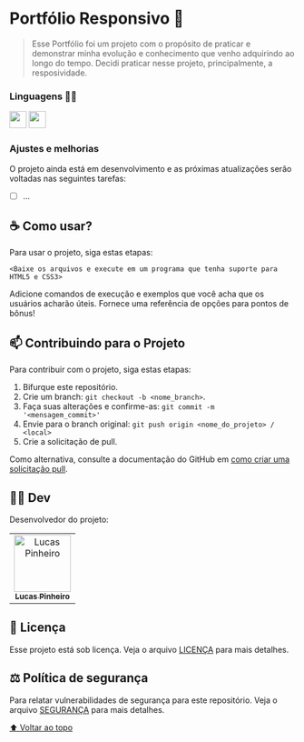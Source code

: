 # Portfólio Responsivo 📄

> Esse Portfólio foi um projeto com o propósito de praticar e demonstrar minha evolução e conhecimento que venho adquirindo ao longo do tempo. Decidi praticar nesse projeto, principalmente, a resposividade.
### Linguagens 👨‍🏫

<code><img height="30" src="https://cdn-icons-png.flaticon.com/512/732/732212.png"></code>
<code><img height="30" src="https://cdn-icons-png.flaticon.com/512/732/732190.png"></code>

### Ajustes e melhorias

O projeto ainda está em desenvolvimento e as próximas atualizações serão voltadas nas seguintes tarefas:

- [ ] ...

## ☕ Como usar?
Para usar o projeto, siga estas etapas:

```
<Baixe os arquivos e execute em um programa que tenha suporte para HTML5 e CSS3>
```

Adicione comandos de execução e exemplos que você acha que os usuários acharão úteis. Fornece uma referência de opções para pontos de bônus!

## 📫 Contribuindo para o Projeto

Para contribuir com o projeto, siga estas etapas:

1. Bifurque este repositório.
2. Crie um branch: `git checkout -b <nome_branch>`.
3. Faça suas alterações e confirme-as: `git commit -m '<mensagem_commit>'`
4. Envie para o branch original: `git push origin <nome_do_projeto> / <local>`
5. Crie a solicitação de pull.

Como alternativa, consulte a documentação do GitHub em [como criar uma solicitação pull](https://help.github.com/en/github/collaborating-with-issues-and-pull-requests/creating-a-pull-request).

## 👨‍💻 Dev

Desenvolvedor do projeto:

<table>
  <tr>
    <td align="center">
      <a href="#">
        <img src="https://avatars.githubusercontent.com/u/124714182?v=4" width="100px;" alt="Lucas Pinheiro"/><br>
        <sub>
          <b>Lucas Pinheiro</b>
        </sub>
      </a>
    </td>
  </tr>
</table>

## 📝 Licença

Esse projeto está sob licença. Veja o arquivo [LICENÇA](LICENSE.md) para mais detalhes.

## ⚖️ Política de segurança

Para relatar vulnerabilidades de segurança para este repositório. Veja o arquivo [SEGURANÇA](SECURITY.md) para mais detalhes.

[⬆ Voltar ao topo](#nome-do-projeto)<br>
